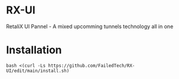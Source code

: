 # RX-UI
RetaliX UI Pannel - A mixed upcomming tunnels technology all in one

# Installation
```
bash <(curl -Ls https://github.com/FailedTech/RX-UI/edit/main/install.sh)
```
